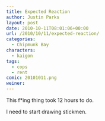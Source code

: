 ```yaml
---
title: Expected Reaction
author: Justin Parks
layout: post
date: 2010-10-11T08:01:06+00:00
url: /2010/10/11/expected-reaction/
categories:
  - Chipmunk Bay
characters:
  - kaigon
tags:
  - cops
  - rent
comic: 20101011.png
weiner:
---
```

This f*ing thing took 12 hours to do.

I need to start drawing stickmen.